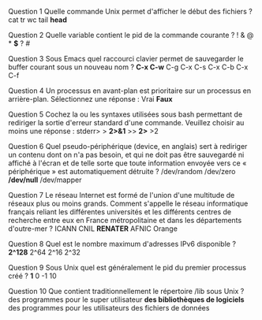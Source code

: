 Question 1
Quelle commande Unix permet d'afficher le début des fichiers ?
cat
tr
wc
tail
**head**

Question 2
Quelle variable contient le pid de la commande courante ?
!
&
@
*
**$**
?
\#

Question 3
Sous Emacs quel raccourci clavier permet de sauvegarder le buffer courant sous un nouveau nom ?
**C-x C-w**
C-g
C-x C-s
C-x C-b
C-x C-f

Question 4
Un processus en avant-plan est prioritaire sur un processus en arrière-plan.
Sélectionnez une réponse :
Vrai
**Faux**

Question 5
Cochez la ou les syntaxes utilisées sous bash permettant de rediriger la sortie d'erreur standard d'une commande.
Veuillez choisir au moins une réponse :
stderr>
\>
**2>&1**
\>>
**2>**
\>2

Question 6
Quel pseudo-périphérique (device, en anglais) sert à rediriger un contenu dont on n'a pas besoin, et qui ne doit pas être sauvegardé ni affiché à l'écran et de telle sorte que toute information envoyée vers ce « périphérique » est automatiquement détruite ?
/dev/random
/dev/zero
**/dev/null**
/dev/mapper

Question 7
Le réseau Internet est formé de l'union d'une multitude de réseaux plus ou moins grands. Comment s'appelle le réseau informatique français reliant les différentes universités et les différents centres de recherche entre eux en France métropolitaine et dans les départements d'outre-mer ?
ICANN
CNIL
**RENATER**
AFNIC
Orange

Question 8
Quel est le nombre maximum d'adresses IPv6 disponible ?
**2^128**
2^64
2^16
2^32

Question 9
Sous Unix quel est généralement le pid du premier processus créé ?
**1**
0
-1
10

Question 10
Que contient traditionnellement le répertoire /lib sous Unix ?
des programmes pour le super utilisateur
**des bibliothèques de logiciels**
des programmes pour les utilisateurs
des fichiers de données
